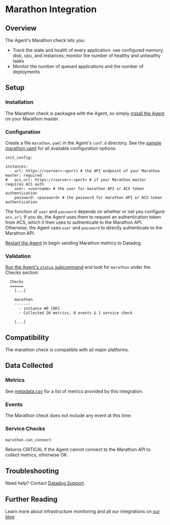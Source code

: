 # Marathon Integration

## Overview

The Agent's Marathon check lets you:

* Track the state and health of every application: see configured memory, disk, cpu, and instances; monitor the number of healthy and unhealthy tasks
* Monitor the number of queued applications and the number of deployments

## Setup
### Installation

The Marathon check is packaged with the Agent, so simply [install the Agent](https://app.datadoghq.com/account/settings#agent) on your Marathon master.

### Configuration

Create a file `marathon.yaml` in the Agent's `conf.d` directory. See the [sample marathon.yaml](https://github.com/DataDog/integrations-core/blob/master/marathon/conf.yaml.example) for all available configuration options:

```
init_config:

instances:
  - url: https://<server>:<port> # the API endpoint of your Marathon master; required
#   acs_url: https://<server>:<port> # if your Marathon master requires ACS auth
    user: <username> # the user for marathon API or ACS token authentication
    password: <password> # the password for marathon API or ACS token authentication
```

The function of `user` and `password` depends on whether or not you configure `acs_url`; If you do, the Agent uses them to request an authentication token from ACS, which it then uses to authenticate to the Marathon API. Otherwise, the Agent uses `user` and `password` to directly authenticate to the Marathon API.

[Restart the Agent](https://docs.datadoghq.com/agent/faq/agent-commands/#start-stop-restart-the-agent) to begin sending Marathon metrics to Datadog.

### Validation

[Run the Agent's `status` subcommand](https://docs.datadoghq.com/agent/faq/agent-commands/#agent-status-and-information) and look for `marathon` under the Checks section:

```
  Checks
  ======
    [...]

    marathon
    -------
      - instance #0 [OK]
      - Collected 26 metrics, 0 events & 1 service check

    [...]
```

## Compatibility

The marathon check is compatible with all major platforms.

## Data Collected
### Metrics
See [metadata.csv](https://github.com/DataDog/integrations-core/blob/master/marathon/metadata.csv) for a list of metrics provided by this integration.

### Events
The Marathon check does not include any event at this time.

### Service Checks

`marathon.can_connect`:

Returns CRITICAL if the Agent cannot connect to the Marathon API to collect metrics, otherwise OK.

## Troubleshooting
Need help? Contact [Datadog Support](http://docs.datadoghq.com/help/).

## Further Reading
Learn more about infrastructure monitoring and all our integrations on [our blog](https://www.datadoghq.com/blog/)
